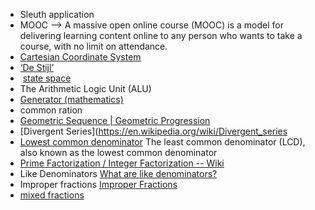 
* Sleuth application 
* MOOC --> A massive open online course (MOOC) is a model for delivering learning content online to any person who wants to take a course, with no limit on attendance.
* [Cartesian Coordinate System](https://en.wikipedia.org/wiki/Cartesian_coordinate_system)
* [‘De Stijl’](https://en.wikipedia.org/wiki/De_Stijl)
*  [state space](https://en.wikipedia.org/wiki/State_space "State space")
* The Arithmetic Logic Unit (ALU)
* [Generator (mathematics)](https://en.wikipedia.org/wiki/Generator_(mathematics))
* common ration
* [Geometric Sequence | Geometric Progression](https://en.wikipedia.org/wiki/Geometric_progression)
*  [Divergent Series](https://en.wikipedia.org/wiki/Divergent_series
*  [Lowest common denominator](https://en.wikipedia.org/wiki/Lowest_common_denominator) The least common denominator (LCD), also known as the lowest common denominator
* [Prime Factorization / Integer Factorization -- Wiki](https://en.wikipedia.org/wiki/Integer_factorization)
* Like Denominators [What are like denominators?](https://www.splashlearn.com/math-vocabulary/fractions/like-denominators)
* Improper fractions [Improper Fractions](https://www.mathsisfun.com/improper-fractions.html)
* [mixed fractions](https://www.mathsisfun.com/mixed-fractions.html)




